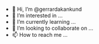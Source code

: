 - 👋 Hi, I’m @gerrardakankund
- 👀 I’m interested in ...
- 🌱 I’m currently learning ...
- 💞️ I’m looking to collaborate on ...
- 📫 How to reach me ...

<!---
gerrardakankund/gerrardakankund is a ✨ special ✨ repository because its `README.md` (this file) appears on your GitHub profile.
You can click the Preview link to take a look at your changes.
--->
